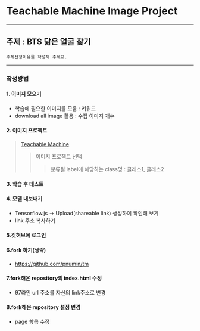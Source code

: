 # Teachable Machine Image Project 
---
## **주제 : BTS 닮은 얼굴 찾기**
```
주제선정이유를 작성해 주세요.
```
---

### 작성방법
#### 1. 이미지 모으기 
+ 학습에 필요한 이미지를 모음 : 키워드
+ download all image 활용 : 수집 이미지 개수

#### 2. 이미지 프로젝트 
> [Teachable Machine](https://teachablemachine.withgoogle.com/)
>> 이미지 프로젝트 선택
>>> 분류될 label에 해당하는 class명 : 클래스1, 클래스2 

#### 3. 학습 후 테스트

#### 4. 모델 내보내기
+ Tensorflow.js -> Upload(shareable link) 생성하여 확인해 보기
+ link 주소 복사하기

#### 5.깃허브에 로그인

#### 6.fork 하기(생략)
+ https://github.com/pnumin/tm 


#### 7.fork해온 repository의 index.html 수정
+ 97라인 url 주소를 자신의 link주소로 변경

#### 8.fork해온 repository 설정 변경
+ page 항목 수정 

